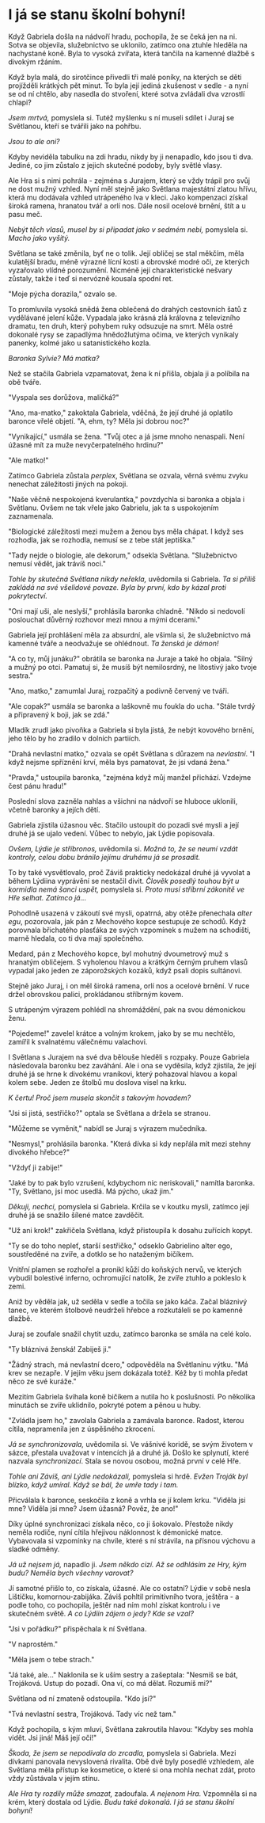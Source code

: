 # I já se stanu školní bohyní!

Když Gabriela došla na nádvoří hradu, pochopila, že se čeká jen na ni. Sotva se objevila, služebnictvo se uklonilo, zatímco ona ztuhle hleděla na nachystané koně. Byla to vysoká zvířata, která tančila na kamenné dlažbě s divokým ržáním.

Když byla malá, do sirotčince přivedli tři malé poníky, na kterých se děti projížděli krátkých pět minut. To byla její jediná zkušenost v sedle - a nyní se od ní chtělo, aby nasedla do stvoření, které sotva zvládali dva vzrostlí chlapi?

*Jsem mrtvá,* pomyslela si. Tutéž myšlenku s ní museli sdílet i Juraj se Světlanou, kteří se tvářili jako na pohřbu.

*Jsou to ale oni?*

Kdyby neviděla tabulku na zdi hradu, nikdy by ji nenapadlo, kdo jsou ti dva. Jediné, co jim zůstalo z jejich skutečné podoby, byly světlé vlasy.

Ale Hra si s nimi pohrála - zejména s Jurajem, který se vždy trápil pro svůj ne dost mužný vzhled. Nyní měl stejně jako Světlana majestátní zlatou hřívu, která mu dodávala vzhled utrápeného lva v kleci. Jako kompenzaci získal široká ramena, hranatou tvář a orlí nos. Dále nosil ocelové brnění, štít a u pasu meč.

*Nebýt těch vlasů, musel by si připadat jako v sedmém nebi,* pomyslela si. *Macho jako vyšitý.*

Světlana se také změnila, byť ne o tolik. Její obličej se stal měkčím, měla kulatější bradu, méně výrazné lícní kosti a obrovské modré oči, ze kterých vyzařovalo vlídné porozumění. Nicméně její charakteristické nešvary zůstaly, takže i teď si nervózně kousala spodní ret.

"Moje pýcha dorazila," ozvalo se.

To promluvila vysoká snědá žena oblečená do drahých cestovních šatů z vydělávané jelení kůže. Vypadala jako krásná zlá královna z televizního dramatu, ten druh, který pohybem ruky odsuzuje na smrt. Měla ostré dokonalé rysy se zapadlýma hnědožlutýma očima, ve kterých vynikaly panenky, kolmé jako u satanistického kozla.

*Baronka Sylvie? Má matka?*

Než se stačila Gabriela vzpamatovat, žena k ní přišla, objala ji a políbila na obě tváře.

"Vyspala ses dorůžova, maličká?"

"Ano, ma-matko," zakoktala Gabriela, vděčná, že její druhé já oplatilo baronce vřelé objetí. "A, ehm, ty? Měla jsi dobrou noc?"

"Vynikající," usmála se žena. "Tvůj otec a já jsme mnoho nenaspali. Není úžasné mít za muže nevyčerpatelného hrdinu?"

"Ale matko!"

Zatímco Gabriela zůstala *perplex*, Světlana se ozvala, věrná svému zvyku nenechat záležitosti jiných na pokoji.

"Naše věčně nespokojená kverulantka," povzdychla si baronka a objala i Světlanu. Ovšem ne tak vřele jako Gabrielu, jak ta s uspokojením zaznamenala.

"Biologické záležitosti mezi mužem a ženou bys měla chápat. I když ses rozhodla, jak se rozhodla, nemusí se z tebe stát jeptiška."

"Tady nejde o biologie, ale dekorum," odsekla Světlana. "Služebnictvo nemusí vědět, jak trávíš noci."

*Tohle by skutečná Světlana nikdy neřekla,* uvědomila si Gabriela. *Ta si příliš zakládá na své všelidové povaze. Byla by první, kdo by kázal proti pokrytectví.*

"Oni mají uši, ale neslyší," prohlásila baronka chladně. "Nikdo si nedovolí poslouchat důvěrný rozhovor mezi mnou a mými dcerami."

Gabriela její prohlášení měla za absurdní, ale všimla si, že služebnictvo má kamenné tváře a neodvažuje se ohlédnout. *Ta ženská je démon!*

"A co ty, můj junáku?" obrátila se baronka na Juraje a také ho objala. "Silný a mužný po otci. Pamatuj si, že musíš být nemilosrdný, ne lítostivý jako tvoje sestra."

"Ano, matko," zamumlal Juraj, rozpačitý a podivně červený ve tváři.

"Ale copak?" usmála se baronka a laškovně mu foukla do ucha. "Stále tvrdý a připravený k boji, jak se zdá."

Mladík zrudl jako pivoňka a Gabriela si byla jistá, že nebýt kovového brnění, jeho tělo by ho zradilo v dolních partiích.

"Drahá nevlastní matko," ozvala se opět Světlana s důrazem na *nevlastní*. "I když nejsme spříznění krví, měla bys pamatovat, že jsi vdaná žena."

"Pravda," ustoupila baronka, "zejména když můj manžel přichází. Vzdejme čest pánu hradu!"

Poslední slova zazněla nahlas a všichni na nádvoří se hluboce uklonili, včetně baronky a jejích dětí.

Gabriela zjistila úžasnou věc. Stačilo ustoupit do pozadi své mysli a její druhé já se ujalo vedení. Vůbec to nebylo, jak Lýdie popisovala.

*Ovšem, Lýdie je stříbronos,* uvědomila si. *Možná to, že se neumí vzdát kontroly, celou dobu bránilo jejímu druhému já se prosadit.*

To by také vysvětlovalo, proč Záviš prakticky nedokázal druhé já vyvolat a během Lýdiina vyprávění se nestačil divit. *Člověk posedlý touhou být u kormidla nemá šanci uspět,* pomyslela si. *Proto musí stříbrní zákonitě ve Hře selhat. Zatímco já…*

Pohodlně usazená v zákoutí své mysli, opatrná, aby otěže přenechala *alter egu*, pozorovala, jak pán z Mechového kopce sestupuje ze schodů. Když porovnala břichatého plasťáka ze svých vzpomínek s mužem na schodišti, marně hledala, co ti dva mají společného.

Medard, pán z Mechového kopce, byl mohutný dvoumetrový muž s hranatým obličejem. S vyholenou hlavou a krátkým černým pruhem vlasů vypadal jako jeden ze záporožských kozáků, když psali dopis sultánovi.  

Stejně jako Juraj, i on měl široká ramena, orlí nos a ocelové brnění. V ruce držel obrovskou palici, prokládanou stříbrným kovem.

S utrápeným výrazem pohlédl na shromáždění, pak na svou démonickou ženu.

"Pojedeme!" zavelel krátce a volným krokem, jako by se mu nechtělo, zamířil k svalnatému válečnému valachovi.

I Světlana s Jurajem na své dva bělouše hleděli s rozpaky. Pouze Gabriela následovala baronku bez zaváhání. Ale i ona se vyděsila, když zjistila, že její druhé já se hrne k divokému vraníkovi, který pohazoval hlavou a kopal kolem sebe. Jeden ze štolbů mu doslova visel na krku.

*K čertu! Proč jsem musela skončit s takovým hovadem?*

"Jsi si jistá, sestřičko?" optala se Světlana a držela se stranou.

"Můžeme se vyměnit," nabídl se Juraj s výrazem mučedníka.

"Nesmysl," prohlásila baronka. "Která dívka si kdy nepřála mít mezi stehny divokého hřebce?"

"Vždyť ji zabije!"

"Jaké by to pak bylo vzrušení, kdybychom nic neriskovali," namítla baronka. "Ty, Světlano, jsi moc usedlá. Má pýcho, ukaž jim."

*Děkuji, nechci,* pomyslela si Gabriela. Krčila se v koutku mysli, zatímco její druhé já se snažilo šílené matce zavděčit.

"Už ani krok!" zakřičela Světlana, když přistoupila k dosahu zuřících kopyt.

"Ty se do toho nepleť, starší sestřičko," odseklo Gabrielino alter ego, soustředěné na zvíře, a dotklo se ho nataženým bičíkem.

Vnitřní plamen se rozhořel a pronikl kůží do koňských nervů, ve kterých vybudil bolestivé inferno, ochromující natolik, že zvíře ztuhlo a pokleslo k zemi.

Aniž by věděla jak, už seděla v sedle a točila se jako káča. Začal bláznivý tanec, ve kterém štolbové neudrželi hřebce a rozkutáleli se po kamenné dlažbě.

Juraj se zoufale snažil chytit uzdu, zatímco baronka se smála na celé kolo.

"Ty bláznivá ženská! Zabiješ ji."

"Žádný strach, má nevlastní dcero," odpověděla na Světlaninu výtku. "Má krev se nezapře. V jejím věku jsem dokázala totéž. Kéž by ti mohla předat něco ze své kuráže."

Mezitím Gabriela švihala koně bičíkem a nutila ho k poslušnosti. Po několika minutách se zvíře uklidnilo, pokryté potem a pěnou u huby.

"Zvládla jsem ho," zavolala Gabriela a zamávala baronce. Radost, kterou cítila, nepramenila jen z úspěšného zkrocení.

*Já se synchronizovala,* uvědomila si. Ve vášnivé koridě, se svým životem v sázce, přestala uvažovat v intencích já a druhé já. Došlo ke splynutí, které nazvala *synchronizací*. Stala se novou osobou, možná první v celé Hře.

*Tohle ani Záviš, ani Lýdie nedokázali,* pomyslela si hrdě. *Evžen Troják byl blízko, když umíral. Když se bál, že umře tady i tam.*

Přicválala k baronce, seskočila z koně a vrhla se jí kolem krku. "Viděla jsi mne? Viděla jsi mne? Jsem úžasná? Pověz, že ano!"

Díky úplné synchronizaci získala něco, co ji šokovalo. Přestože nikdy neměla rodiče, nyní cítila hřejivou náklonnost k démonické matce. Vybavovala si vzpomínky na chvíle, které s ní strávila, na přísnou výchovu a sladké odměny.

*Já už nejsem já,* napadlo ji. *Jsem někdo cizí. Až se odhlásím ze Hry, kým budu? Neměla bych všechny varovat?*

Jí samotné přišlo to, co získala, úžasné. Ale co ostatní? Lýdie v sobě nesla Lištičku, komornou-zabijáka. Záviš pohltil primitivního tvora, ještěra - a podle toho, co pochopila, ještěr nad ním mohl získat kontrolu  i ve skutečném světě. *A co Lýdiin zájem o jedy? Kde se vzal?*

"Jsi v pořádku?" přispěchala k ní Světlana.

"V naprostém."

"Měla jsem o tebe strach."

"Já také, ale…" Naklonila se k uším sestry a zašeptala: "Nesmíš se bát, Trojáková. Ustup do pozadí. Ona ví, co má dělat. Rozumíš mi?"

Světlana od ní zmateně odstoupila. "Kdo jsi?"

"Tvá nevlastní sestra, Trojáková. Tady víc než tam."

Když pochopila, s kým mluví, Světlana zakroutila hlavou: "Kdyby ses mohla vidět. Jsi jiná! Máš její oči!"

*Škoda, že jsem se nepodívala do zrcadla,* pomyslela si Gabriela. Mezi dívkami panovala nevyslovená rivalita. Obě dvě byly posedlé vzhledem, ale Světlana měla přístup ke kosmetice, o které si ona mohla nechat zdát, proto vždy zůstávala v jejím stínu.

*Ale Hra ty rozdíly může smazat,* zadoufala. *A nejenom Hra.* Vzpomněla si na krém, který dostala od Lýdie. *Budu také dokonalá. I já se stanu školní bohyní!*
